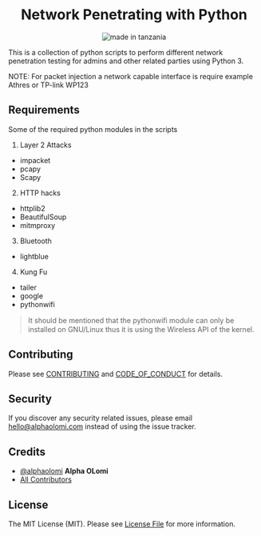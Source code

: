 <h1 align="center">Network Penetrating with Python</h1>



<p align="center">
    <img src="https://img.shields.io/badge/made%20in-tanzania-green?style=for-the-badge" alt="made in tanzania">
</p>


This is a collection of python scripts to perform different network penetration testing for admins and other related parties using Python 3.

NOTE: For packet injection a network capable interface is require example Athres or TP-link WP123

## Requirements

Some of the required python modules in the scripts

1. Layer 2 Attacks
- impacket
- pcapy
- Scapy

2. HTTP hacks
- httplib2
- BeautifulSoup 
- mitmproxy

3. Bluetooth
- lightblue

4. Kung Fu
- tailer
- google
- pythonwifi

> It should be mentioned that the pythonwiﬁ module can only be installed on GNU/Linux thus it is using the Wireless API of the kernel.

## Contributing

Please see [CONTRIBUTING](CONTRIBUTING.md) and [CODE_OF_CONDUCT](CODE_OF_CONDUCT.md) for details.

## Security

If you discover any security related issues, please email [hello@alphaolomi.com](mailo:hello@alphaolomi.com) instead of using the issue tracker.

## Credits

- [@alphaolomi][link-author] **Alpha OLomi**
- [All Contributors][link-contributors]

## License

The MIT License (MIT). Please see [License File](LICENSE.md) for more information.

[link-author]: https://github.com/alphaolomi
[link-contributors]: ../../contributors


